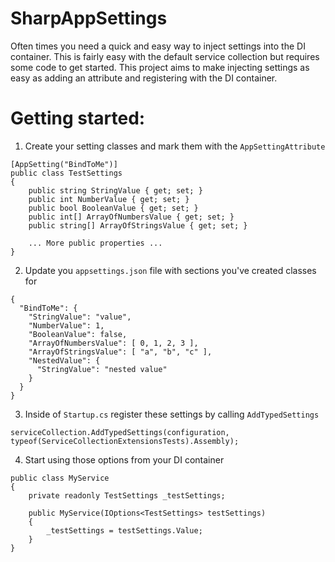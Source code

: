 # SharpAppSettings

Often times you need a quick and easy way to inject settings into the DI container.
This is fairly easy with the default service collection but requires some code to get started.
This project aims to make injecting settings as easy as adding an attribute and registering with the DI container.

# Getting started:

1. Create your setting classes and mark them with the `AppSettingAttribute`

```
[AppSetting("BindToMe")]
public class TestSettings
{
    public string StringValue { get; set; }
    public int NumberValue { get; set; }
    public bool BooleanValue { get; set; }
    public int[] ArrayOfNumbersValue { get; set; }
    public string[] ArrayOfStringsValue { get; set; }

    ... More public properties ...
}
```

2. Update you `appsettings.json` file with sections you've created classes for

```
{
  "BindToMe": {
    "StringValue": "value",
    "NumberValue": 1,
    "BooleanValue": false,
    "ArrayOfNumbersValue": [ 0, 1, 2, 3 ],
    "ArrayOfStringsValue": [ "a", "b", "c" ],
    "NestedValue": {
      "StringValue": "nested value"
    }
  }
}
```

3. Inside of `Startup.cs` register these settings by calling `AddTypedSettings`

```
serviceCollection.AddTypedSettings(configuration, typeof(ServiceCollectionExtensionsTests).Assembly);
```

4. Start using those options from your DI container

```
public class MyService
{
    private readonly TestSettings _testSettings;

    public MyService(IOptions<TestSettings> testSettings)
    {
        _testSettings = testSettings.Value;
    }
}
```
